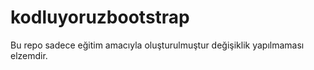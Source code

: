 # kodluyoruzbootstrap

Bu repo sadece eğitim amacıyla oluşturulmuştur değişiklik yapılmaması elzemdir.
